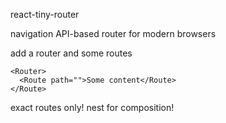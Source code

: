 react-tiny-router

navigation API-based router for modern browsers

add a router and some routes

```
<Router>
  <Route path="">Some content</Route>
</Route>
```

exact routes only!
nest for composition!

